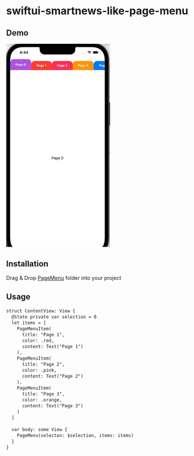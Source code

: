 # swiftui-smartnews-like-page-menu

## Demo

<img src="https://github.com/wataru-maeda/swiftui-smartnews-like-page-menu/blob/main/demo.gif" width="280">

## Installation

Drag & Drop [PageMenu](https://github.com/wataru-maeda/swiftui-smartnews-like-page-menu/tree/main/smartnews-like-page-menu/PageMenu) folder into your project

## Usage

```
struct ContentView: View {
  @State private var selection = 0
  let items = [
    PageMenuItem(
      title: "Page 1",
      color: .red,
      content: Text("Page 1")
    ),
    PageMenuItem(
      title: "Page 2",
      color: .pink,
      content: Text("Page 2")
    ),
    PageMenuItem(
      title: "Page 3",
      color: .orange,
      content: Text("Page 3")
    )
  ]

  var body: some View {
    PageMenu(selecton: $selection, items: items)
  }
}


```
